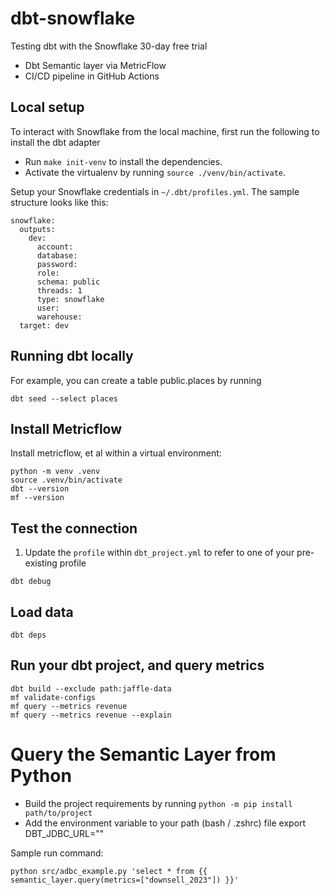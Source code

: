 # dbt-snowflake

Testing dbt with the Snowflake 30-day free trial

- Dbt Semantic layer via MetricFlow
- CI/CD pipeline in GitHub Actions


## Local setup

To interact with Snowflake from the local machine, first run the following to install the dbt adapter

- Run `make init-venv` to install the dependencies.
- Activate the virtualenv by running `source ./venv/bin/activate`.

Setup your Snowflake credentials in `~/.dbt/profiles.yml`. The sample structure looks like this:

```
snowflake:
  outputs:
    dev:
      account: 
      database: 
      password: 
      role: 
      schema: public
      threads: 1
      type: snowflake
      user:
      warehouse: 
  target: dev
```

## Running dbt locally

For example, you can create a table public.places by running

```
dbt seed --select places
```

## Install Metricflow

Install metricflow, et al within a virtual environment:

```shell
python -m venv .venv
source .venv/bin/activate
dbt --version
mf --version
```

## Test the connection

1. Update the `profile` within `dbt_project.yml` to refer to one of your pre-existing profile

```shell
dbt debug
```

## Load data

```shell
dbt deps
```

## Run your dbt project, and query metrics

```shell
dbt build --exclude path:jaffle-data
mf validate-configs
mf query --metrics revenue
mf query --metrics revenue --explain
```

# Query the Semantic Layer from Python

- Build the project requirements by running `python -m pip install path/to/project`
- Add the environment variable to your path (bash / .zshrc) file
export DBT_JDBC_URL="<token here>"

Sample run command:

```
python src/adbc_example.py 'select * from {{ semantic_layer.query(metrics=["downsell_2023"]) }}'
```
